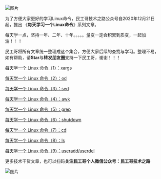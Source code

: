 ![图片](https://mmbiz.qpic.cn/mmbiz_png/tuSaKc6SfPrkLj5icJQbQvOK8dNoqOEuRcLr1cAAkJMeINBXia7tBMJHU8TBAs8kiaoO0obeicRuTk6NCVTnUrkwRA/640?wx_fmt=png&tp=webp&wxfrom=5&wx_lazy=1&wx_co=1)

为了方便大家更好的学习Linux命令，民工哥技术之路公众号自2020年12月21日起，推出 《**每天学习一个Linux命令**》系列文章。


每天学一点，坚持一年、二年、十年。。。。。量变一定会积累到质变，一起加油！！！

民工哥将所有文章统一整理成这个集合，方便大家后续的查找与学习。整理不易，如有帮助，请**Star**与**转发朋友圈**支持一下民工哥，谢谢！！！

[每天学一个 Linux 命令（1）：xargs](http://mp.weixin.qq.com/s?__biz=MzI0MDQ4MTM5NQ==&mid=2247505036&idx=3&sn=3c06cdcede81d1e75bf072fd661bc7db&chksm=e918b190de6f3886f8e696ab5f0953b3874e746460f5720a09ccab2d85f8563873a1596e3e2e&scene=21#wechat_redirect)

[每天学一个 Linux 命令（2）：od](https://mp.weixin.qq.com/s?__biz=MzI0MDQ4MTM5NQ==&mid=2247505367&idx=3&sn=c694ebc5b8936ce42064d7d9f91b987c&chksm=e918b0cbde6f39dd9a918b9747378a9293cb2b28e9a8e913e5e5c5c965d9e72a748ad2543eff&token=1378033732&lang=zh_CN#rd)

[每天学一个 Linux 命令（3）：sed](https://mp.weixin.qq.com/s?__biz=MzI0MDQ4MTM5NQ==&mid=2247505422&idx=3&sn=45c302748d8cbf5638018fbc010d725e&chksm=e918b312de6f3a042d3658b9c1c7cc9a6c464616b51129d23b3b73ef02eb32b3edc95e0f8980&token=1378033732&lang=zh_CN#rd)

[每天学一个 Linux 命令（4）：awk](https://mp.weixin.qq.com/s?__biz=MzI0MDQ4MTM5NQ==&mid=2247505452&idx=3&sn=1eb4247926473c7dbeb69d1e1fe6ebb5&chksm=e918b330de6f3a264a59ed4adff8a9bb842ec80c24719b106a3da090fc39726f622ff3f3d06e&token=1096160564&lang=zh_CN#rd)

[每天学一个 Linux 命令（5）：grep](https://mp.weixin.qq.com/s?__biz=MzI0MDQ4MTM5NQ==&mid=2247505498&idx=3&sn=9aa9f127da5ed122d9d26d5169dc6d3b&chksm=e918b346de6f3a50c59dc8e3d24cf1c595b59f41c4c3f944747e3870519b1051fcab0da44dc7&token=1096160564&lang=zh_CN#rd)

[每天学一个 Linux 命令（6）：shutdown](https://mp.weixin.qq.com/s?__biz=MzI0MDQ4MTM5NQ==&mid=2247505523&idx=3&sn=f37d5fdb6df79d5b2a5df21d83ffa8d0&chksm=e918b36fde6f3a79eaf1285a7c121be86e4ae5e4195e85762c70050ae8f23c266e1f2d55d1f5&token=1373455756&lang=zh_CN#rd)

[每天学一个 Linux 命令（7）：cd](https://mp.weixin.qq.com/s?__biz=MzI0MDQ4MTM5NQ==&mid=2247505576&idx=3&sn=a73d90226197275116c0d942564567e2&chksm=e918b3b4de6f3aa25ca5e9caf9b431b1a0bf4c3ed71f55434b334b31d40e9677f07aaff3d352&token=1373455756&lang=zh_CN#rd)

[每天学一个 Linux 命令（8）：ls](http://mp.weixin.qq.com/s?__biz=MzI0MDQ4MTM5NQ==&mid=2247505631&idx=4&sn=318c53151e8f556909b482676941036b&chksm=e918b3c3de6f3ad5e45756e786c645e4d9df5d50df698310216216f4a57944ea82940d9dfcdf&scene=21#wechat_redirect)

[每天学一个 Linux 命令（9）：useradd/userdel](https://mp.weixin.qq.com/s?__biz=MzI0MDQ4MTM5NQ==&mid=2247505659&idx=3&sn=b7dfea602ce3097e29351363e47f04d0&chksm=e918b3e7de6f3af1036f6f1d30b4b7eec2974f7b687d87c2435a0f88ea268ecb270b041ff96c&token=905126156&lang=zh_CN#rd)

 更多技术干货文章，也可以扫码**关注民工哥个人微信公众号：民工哥技术之路**

![图片](https://imgkr2.cn-bj.ufileos.com/f4bd618f-86fd-4a88-885f-0d4906dc2d7c.png?UCloudPublicKey=TOKEN_8d8b72be-579a-4e83-bfd0-5f6ce1546f13&Signature=G63b%252FsGlm9gbUKUe4BYOdxVsk4U%253D&Expires=1608871797)
